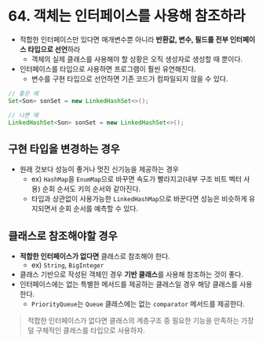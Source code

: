 # 64. 객체는 인터페이스를 사용해 참조하라
- 적합한 인터페이스만 있다면 매개변수뿐 아니라 **반환값, 변수, 필드를 전부 인터페이스 타입으로 선언**하라
    - 객체의 실제 클래스를 사용해야 할 상황은 오직 생성자로 생성할 때 뿐이다.
- 인터페이스를 타입으로 사용하면 프로그램이 훨씬 유연해진다.
    - 변수를 구현 타입으로 선언하면 기존 코드가 컴파일되지 않을 수 있다.

```java
// 좋은 예
Set<Son> sonSet = new LinkedHashSet<>();

// 나쁜 예
LinkedHashSet<Son> sonSet = new LinkedHashSet<>();
```

## 구현 타입을 변경하는 경우
- 원래 것보다 성능이 좋거나 멋진 신기능을 제공하는 경우
    - ex) `HashMap`을 `EnumMap`으로 바꾸면 속도가 빨라지고(내부 구조 비트 벡터 사용) 순회 순서도 키의 순서와 같아진다.
    - 타입과 상관없이 사용가능한 `LinkedHashMap`으로 바꾼다면 성능은 비슷하게 유지되면서 순회 순서를 예측할 수 있다.

## 클래스로 참조해야할 경우
- **적합한 인터페이스가 없다면** 클래스로 참조해야 한다.
    - ex) `String`, `BigInteger`
- 클래스 기반으로 작성된 객체인 경우 **기반 클래스**를 사용해 참조하는 것이 좋다.
- 인터페이스에는 없는 특별한 메서드를 제공하는 클래스일 경우 해당 클래스를 사용한다.
    - `PriorityQueue`는 `Queue` 클래스에는 없는 `comparator` 메서드를 제공한다.
> 적합한 인터페이스가 없다면 클래스의 계층구조 중 필요한 기능을 만족하는 가장 덜 구체적인 클래스를 타입으로 사용하자.
